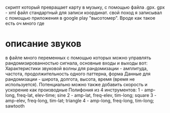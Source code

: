 скрипт который превращает карту в музыку, с помощью файла .gpx. gpx - xml файл стандартный для записи координат. свой поход я записывал с помощью приложения в google play "высотомер". Вроде как такое есть оч много где

# описание звуков
в файле много переменных с помощью которых можно управлять рандомизированностью сигнала, основные входы и выходы вот:
Характеристики звуковой волны для рандомизации - амплитуда, частота, продолжительность одного паттерна, форма
Данные для рандомизации - широта, долгота, высота, время (время не используется). Потенциально можно также добавить скорость и ускорение как производные
  Полифония из 4 инструментов:
    1 - amp-long, freq-lat, elev-time; sine
    2 - amp-lat, freq-elev, tim-long; square
    3 - amp-elev, freq-long, tim-lat; triangle
    4 - amp-long, freq-long, tim-long; sawtooth
